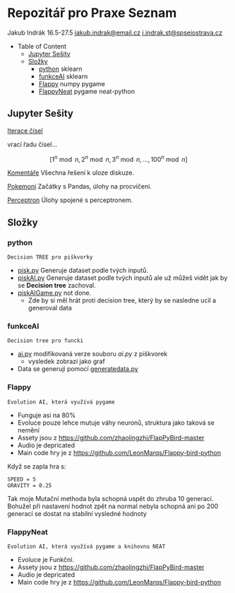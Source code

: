 # Repozitář pro Praxe Seznam

Jakub Indrák 16.5-27.5
jakub.indrak@email.cz
j.indrak.st@spseiostrava.cz

- Table of Content
  - [Jupyter Sešity](#jupyter-sešity)
  - [Složky](#složky)
    - [python](#python) sklearn
    - [funkceAI](#funkceai) sklearn
    - [Flappy](#flappy) numpy pygame
    - [FlappyNeat](#flappyneat) pygame neat-python

## Jupyter Sešity

[Iterace čísel](<Iterace\ čísel.ipynb>)

vrací řadu čísel...

$$[1^{n} \bmod n,2^{n} \bmod n,3^{n} \bmod n,...,100^{n} \bmod n]$$

[Komentáře](<Komentare.ipynb>)
Všechna řešení k uloze diskuze.

[Pokemoni](<Pokemoni.ipynb>)
Začátky s Pandas, úlohy na procvičení.

[Perceptron](<01\ -\ Perceptron/01_Perceptron.ipynb>)
Úlohy spojené s perceptronem.

## Složky

### python

    Decision TREE pro piškvorky

- [pisk.py](python/pisk.py) Generuje dataset podle tvých inputů.
- [piskAI.py](python/piskAi.py) Generuje dataset podle tvých inputů ale už můžeš vidět jak by se **Decision tree** zachoval.
- [piskAIGame.py](python/piskAiGame.py) not done.
  - Zde by si měl hrát proti decision tree, který by se nasledne ucil a generoval data

### funkceAI

    Decision tree pro funcki

- [ai.py](funkceAi/ai.py) modifikovaná verze souboru _ai.py_ z piškvorek
  - vysledek zobrazí jako graf
- Data se generují pomocí [generatedata.py](funkceAi/generatedata.py)

### Flappy

    Evolution AI, která využívá pygame

- Funguje asi na 80%
- Evoluce pouze lehce mutuje váhy neuronů, struktura jako taková se nemění
- Assety jsou z <https://github.com/zhaolingzhi/FlapPyBird-master>
- Audio je depricated
- Main code hry je z <https://github.com/LeonMarqs/Flappy-bird-python>

Když se zapla hra s:

    SPEED = 5
    GRAVITY = 0.25

Tak moje Mutační methoda byla schopná uspět do zhruba 10 generací.
Bohužel při nastavení hodnot zpět na normal nebyla schopná ani po 200 generací se dostat na stabilní vysledné hodnoty

### FlappyNeat

    Evolution AI, která využívá pygame a knihovnu NEAT

- Evoluce je Funkční.
- Assety jsou z <https://github.com/zhaolingzhi/FlapPyBird-master>
- Audio je depricated
- Main code hry je z <https://github.com/LeonMarqs/Flappy-bird-python>

<!--  -->
